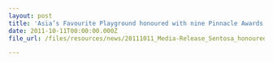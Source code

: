 ```yaml
---
layout: post
title: 'Asia’s Favourite Playground honoured with nine Pinnacle Awards'
date: 2011-10-11T00:00:00.000Z
file_url: /files/resources/news/20111011_Media-Release_Sentosa_honoured_with_nine_Pinnacle_Awards.pdf

---
```


